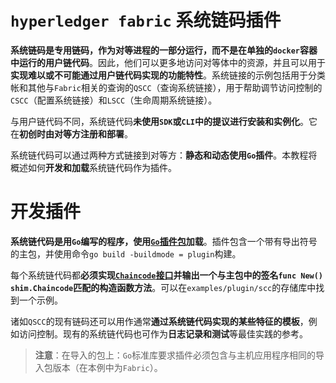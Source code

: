 # `hyperledger fabric` 系统链码插件

**系统链码是专用链码，作为对等进程的一部分运行，而不是在单独的`docker`容器中运行的用户链代码**。因此，他们可以更多地访问对等体中的资源，并且可以用于**实现难以或不可能通过用户链代码实现的功能特性**。系统链接的示例包括用于分类帐和其他与`Fabric`相关的查询的`QSCC`（查询系统链接），用于帮助调节访问控制的`CSCC`（配置系统链接）和`LSCC`（生命周期系统链接）。

与用户链代码不同，系统链代码**未使用`SDK`或`CLI`中的提议进行安装和实例化**。它在**初创时由对等方注册和部署**。

系统链代码可以通过两种方式链接到对等方：**静态和动态使用`Go`插件**。本教程将概述如何**开发和加载**系统链代码作为插件。

# 开发插件

**系统链代码是用`Go`编写的程序，使用[`Go`插件包](https://golang.org/pkg/plugin)加载**。插件包含一个带有导出符号的主包，并使用命令`go build -buildmode = plugin`构建。

每个系统链代码都**必须实现[`Chaincode`接口](https://godoc.org/github.com/hyperledger/fabric/core/chaincode/shim#Chaincode)**并输出一个与主包中的签名`func New() shim.Chaincode`匹配的**构造函数方法**。可以在`examples/plugin/scc`的存储库中找到一个示例。

诸如`QSCC`的现有链码还可以用作通常**通过系统链代码实现的某些特征的模板**，例如访问控制。现有的系统链代码也可作为**日志记录和测试**等最佳实践的参考。

> **注意**：在导入的包上：`Go`标准库要求插件必须包含与主机应用程序相同的导入包版本（在本例中为`Fabric`）。

